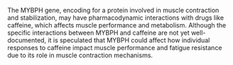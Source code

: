 The MYBPH gene, encoding for a protein involved in muscle contraction and stabilization, may have pharmacodynamic interactions with drugs like caffeine, which affects muscle performance and metabolism. Although the specific interactions between MYBPH and caffeine are not yet well-documented, it is speculated that MYBPH could affect how individual responses to caffeine impact muscle performance and fatigue resistance due to its role in muscle contraction mechanisms.